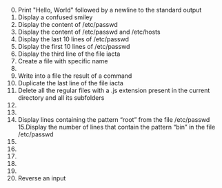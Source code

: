 0. Print "Hello, World" followed by a newline to the standard output
1. Display a confused smiley
2. Display the content of /etc/passwd
3. Display the content of /etc/passwd and /etc/hosts
4. Display the last 10 lines of /etc/passwd
5. Display the first 10 lines of /etc/passwd
6. Display the third line of the file iacta
7. Create a file with specific name
8.
9. Write into a file the result of a command
10. Duplicate the last line of the file iacta
11. Delete all the regular files with a .js extension present in the current directory and all its subfolders
12.
13.
14. Display lines containing the pattern “root” from the file /etc/passwd
15.Display the number of lines that contain the pattern “bin” in the file /etc/passwd
16.
17.
18.
19.
20.
21. Reverse an input

